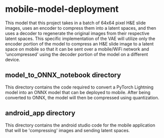 # mobile-model-deployment

This model that this project takes in a batch of 64x64 pixel H&E slide images, uses an encoder to compress them into a latent spaces, and then uses a decoder to regenerate the original images from their respective latent spaces. This specific implementation of the VAE will utilize only the encoder portion of the model to compress an H&E slide image to a latent space on mobile so that it can be sent over a mobile/WiFi network and 'uncompressed' using the decoder portion of the model on a different device.


## model_to_ONNX_notebook directory

This directory contains the code required to convert a PyTorch Lightning model into an ONNX model that can be deployed to mobile. After being converted to ONNX, the model will then be compressed using quantization.


## android_app directory

This directory contains the android studio code for the mobile application that will be 'compressing' images and sending latent spaces.

